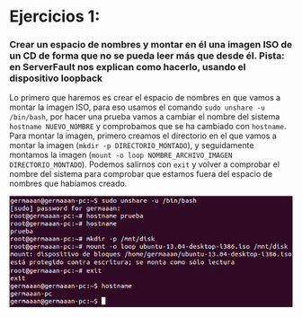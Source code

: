 # Ejercicios 1:
### Crear un espacio de nombres y montar en él una imagen ISO de un CD de forma que no se pueda leer más que desde él. Pista: en ServerFault nos explican como hacerlo, usando el dispositivo loopback

Lo primero que haremos es crear el espacio de nombres en que vamos a montar la imagen ISO, para eso usamos el comando `sudo unshare -u /bin/bash`, por hacer una prueba vamos a cambiar el nombre del sistema `hostname NUEVO_NOMBRE` y comprobamos que se ha cambiado con `hostname`. Para montar la imagen, primero creamos el directorio en el que vamos a montar la imagen (`mkdir -p DIRECTORIO_MONTADO`), y seguidamente montamos la imagen (`mount -o loop NOMBRE_ARCHIVO_IMAGEN DIRECTORIO_MONTADO`). Podemos salirnos con `exit` y volver a comprobar el nombre del sistema para comprobar que estamos fuera del espacio de nombres que habíamos creado.

![eje01_img01](imagenes/eje01_img01.png)
